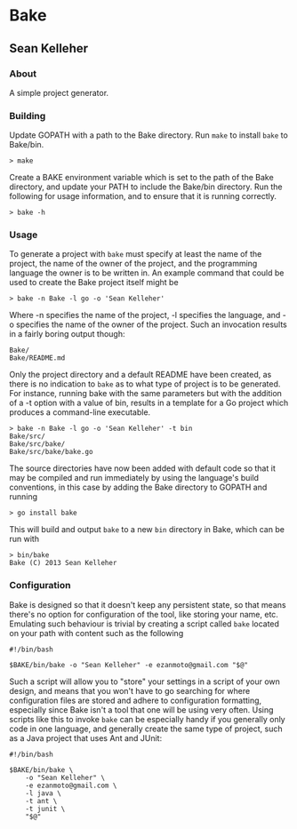 Bake
====

Sean Kelleher
-------------

### About

A simple project generator.

### Building

Update GOPATH with a path to the Bake directory. Run `make` to install `bake` to
Bake/bin.

    > make

Create a BAKE environment variable which is set to the path of the Bake
directory, and update your PATH to include the Bake/bin directory. Run the
following for usage information, and to ensure that it is running correctly.

    > bake -h

### Usage

To generate a project with `bake` must specify at least the name of the project,
the name of the owner of the project, and the programming language the owner is
to be written in. An example command that could be used to create the Bake
project itself might be 

    > bake -n Bake -l go -o 'Sean Kelleher'

Where -n specifies the name of the project, -l specifies the language, and -o
specifies the name of the owner of the project. Such an invocation results in a
fairly boring output though:

    Bake/
    Bake/README.md

Only the project directory and a default README have been created, as there is
no indication to `bake` as to what type of project is to be generated. For
instance, running bake with the same parameters but with the addition of a -t
option with a value of bin, results in a template for a Go project which
produces a command-line executable.

    > bake -n Bake -l go -o 'Sean Kelleher' -t bin
    Bake/src/
    Bake/src/bake/
    Bake/src/bake/bake.go

The source directories have now been added with default code so that it may be
compiled and run immediately by using the language's build conventions, in this
case by adding the Bake directory to GOPATH and running

    > go install bake

This will build and output `bake` to a new `bin` directory in Bake, which can be
run with

    > bin/bake
    Bake (C) 2013 Sean Kelleher

### Configuration

Bake is designed so that it doesn't keep any persistent state, so that means
there's no option for configuration of the tool, like storing your name, etc.
Emulating such behaviour is trivial by creating a script called `bake` located
on your path with content such as the following

    #!/bin/bash

    $BAKE/bin/bake -o "Sean Kelleher" -e ezanmoto@gmail.com "$@"

Such a script will allow you to "store" your settings in a script of your own
design, and means that you won't have to go searching for where configuration
files are stored and adhere to configuration formatting, especially since Bake
isn't a tool that one will be using very often. Using scripts like this to
invoke `bake` can be especially handy if you generally only code in one
language, and generally create the same type of project, such as a Java project
that uses Ant and JUnit:

    #!/bin/bash

    $BAKE/bin/bake \
        -o "Sean Kelleher" \
        -e ezanmoto@gmail.com \
        -l java \
        -t ant \
        -t junit \
        "$@"
